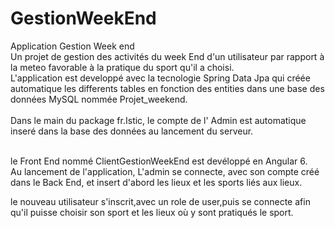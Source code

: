 # GestionWeekEnd
Application Gestion Week end <br>
Un projet de gestion des activités du week End d'un utilisateur par rapport à la meteo favorable à la pratique du sport qu'il a choisi.<br>
L'application est developpé avec la tecnologie Spring Data Jpa qui créée automatique les differents tables en fonction des entities dans une base des données MySQL nommée Projet_weekend.<br><br>
Dans le main du package fr.Istic, le compte de l' Admin est automatique inseré dans la base des données au lancement du serveur.<br><br>

le Front End nommé ClientGestionWeekEnd est devéloppé en Angular 6. <br>
Au lancement de l'application, L'admin se connecte, avec son compte créé dans le Back End, et insert d'abord les lieux et les sports liés aux lieux.

le nouveau utilisateur s'inscrit,avec un role de user,puis se connecte afin qu'il puisse choisir son sport et les lieux où y sont  pratiqués le sport. <br>




